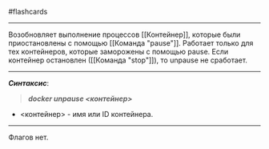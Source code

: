 #flashcards
***
Возобновляет выполнение процессов [[Контейнер]], которые были приостановлены с помощью [[Команда "pause"]].
	Работает только для тех контейнеров, которые заморожены с помощью pause. Если контейнер остановлен ([[Команда "stop"]]), то unpause не сработает.
***
***Синтаксис***:
>***docker unpause <контейнер>***
- <контейнер> - имя или ID контейнера.
***
Флагов нет.
<!--SR:!2025-11-09,23,250-->